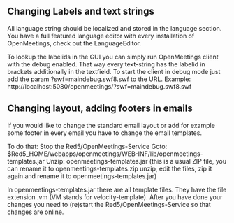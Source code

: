 ## Changing Labels and text strings ##

All language string should be localized and stored in the language section. You have a full featured language editor with every installation of OpenMeetings, check out the LanguageEditor.

To lookup the labelids in the GUI you can simply run OpenMeetings client with the debug enabled. That way every text-string has the labelid in brackets additionally in the textfield.
To start the client in debug mode just add the param ?swf=maindebug.swf8.swf to the URL.
Example: http://localhost:5080/openmeetings/?swf=maindebug.swf8.swf

## Changing layout, adding footers in emails ##

If you would like to change the standard email layout or add for example some footer in every email you have to change the email templates.

To do that: Stop the Red5/OpenMeetings-Service
Goto: $Red5\_HOME/webapps/openmeetings/WEB-INF/lib/openmeetings-templates.jar
Unzip: openmeetings-templates.jar (this is a usual ZIP file, you can rename it to openmeetings-templates.zip unzip, edit the files, zip it again and rename it to openmeetings-templates.jar)

In openmeetings-templates.jar there are all template files. They have the file extension .vm (VM stands for velocity-template).
After you have done your changes you need to (re)start the Red5/OpenMeetings-Service so that changes are online.